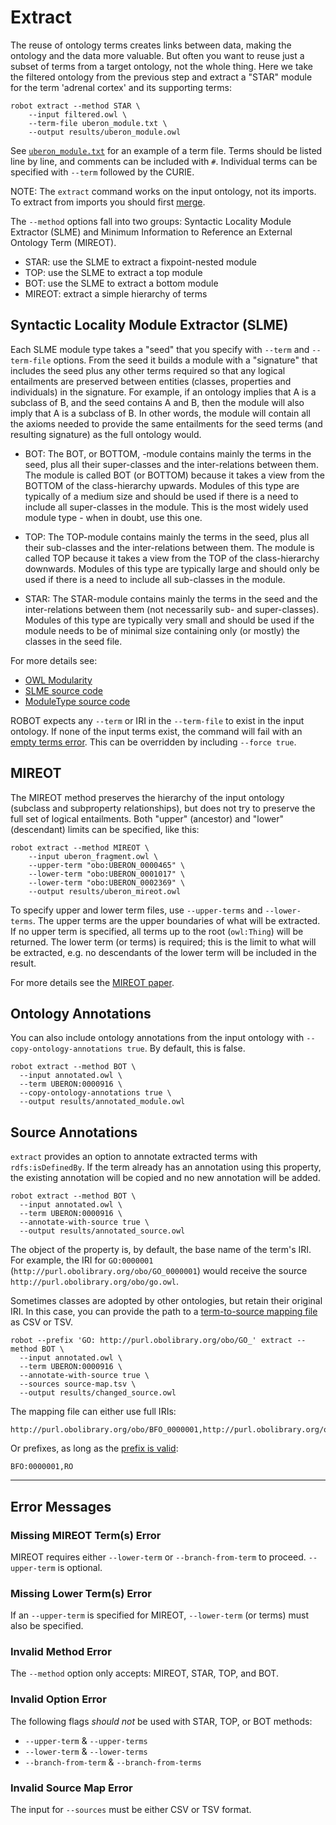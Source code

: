 # Extract

The reuse of ontology terms creates links between data, making the ontology and the data more valuable. But often you want to reuse just a subset of terms from a target ontology, not the whole thing. Here we take the filtered ontology from the previous step and extract a "STAR" module for the term 'adrenal cortex' and its supporting terms:

    robot extract --method STAR \
        --input filtered.owl \
        --term-file uberon_module.txt \
        --output results/uberon_module.owl

See <a href="/examples/uberon_module.txt" target="_blank">`uberon_module.txt`</a> for an example of a term file. Terms should be listed line by line, and comments can be included with `#`. Individual terms can be specified with `--term` followed by the CURIE.

NOTE: The `extract` command works on the input ontology, not its imports. To extract from imports you should first [merge](/merge).

The `--method` options fall into two groups: Syntactic Locality Module Extractor (SLME) and Minimum Information to Reference an External Ontology Term (MIREOT).

- STAR: use the SLME to extract a fixpoint-nested module
- TOP: use the SLME to extract a top module
- BOT: use the SLME to extract a bottom module
- MIREOT: extract a simple hierarchy of terms

## Syntactic Locality Module Extractor (SLME)

Each SLME module type takes a "seed" that you specify with `--term` and `--term-file` options. From the seed it builds a module with a "signature" that includes the seed plus any other terms required so that any logical entailments are preserved between entities (classes, properties and individuals) in the signature. For example, if an ontology implies that A is a subclass of B, and the seed contains A and B, then the module will also imply that A is a subclass of B. In other words, the module will contain all the axioms needed to provide the same entailments for the seed terms (and resulting signature) as the full ontology would.

- BOT: The BOT, or BOTTOM, -module contains mainly the terms in the seed, plus all their super-classes and the inter-relations between them. The module is called BOT (or BOTTOM) because it takes a view from the BOTTOM of the class-hierarchy upwards. Modules of this type are typically of a medium size and should be used if there is a need to include all super-classes in the module. This is the most widely used module type - when in doubt, use this one.

- TOP: The TOP-module contains mainly the terms in the seed, plus all their sub-classes and the inter-relations between them. The module is called TOP because it takes a view from the TOP of the class-hierarchy downwards. Modules of this type are typically large and should only be used if there is a need to include all sub-classes in the module.

- STAR: The STAR-module contains mainly the terms in the seed and the inter-relations between them (not necessarily sub- and super-classes). Modules of this type are typically very small and should be used if the module needs to be of minimal size containing only (or mostly) the classes in the seed file.

For more details see:

- [OWL Modularity](http://owl.cs.manchester.ac.uk/research/modularity/)
- [SLME source code](http://owlcs.github.io/owlapi/apidocs_4/uk/ac/manchester/cs/owlapi/modularity/SyntacticLocalityModuleExtractor.html)
- [ModuleType source code](http://owlcs.github.io/owlapi/apidocs_4/uk/ac/manchester/cs/owlapi/modularity/ModuleType.html)

ROBOT expects any `--term` or IRI in the `--term-file` to exist in the input ontology. If none of the input terms exist, the command will fail with an [empty terms error](errors#empty-terms-error). This can be overridden by including `--force true`. 

## MIREOT

The MIREOT method preserves the hierarchy of the input ontology (subclass and subproperty relationships), but does not try to preserve the full set of logical entailments. Both "upper" (ancestor) and "lower" (descendant) limits can be specified, like this:

    robot extract --method MIREOT \
        --input uberon_fragment.owl \
        --upper-term "obo:UBERON_0000465" \
        --lower-term "obo:UBERON_0001017" \
        --lower-term "obo:UBERON_0002369" \
        --output results/uberon_mireot.owl

To specify upper and lower term files, use `--upper-terms` and `--lower-terms`. The upper terms are the upper boundaries of what will be extracted. If no upper term is specified, all terms up to the root (`owl:Thing`) will be returned. The lower term (or terms) is required; this is the limit to what will be extracted, e.g. no descendants of the lower term will be included in the result.

For more details see the [MIREOT paper](http://dx.doi.org/10.3233/AO-2011-0087).

## Ontology Annotations

You can also include ontology annotations from the input ontology with `--copy-ontology-annotations true`. By default, this is false.

    robot extract --method BOT \
      --input annotated.owl \
      --term UBERON:0000916 \
      --copy-ontology-annotations true \
      --output results/annotated_module.owl
      
## Source Annotations

`extract` provides an option to annotate extracted terms with `rdfs:isDefinedBy`. If the term already has an annotation using this property, the existing annotation will be copied and no new annotation will be added.

    robot extract --method BOT \
      --input annotated.owl \
      --term UBERON:0000916 \
      --annotate-with-source true \
      --output results/annotated_source.owl 

The object of the property is, by default, the base name of the term's IRI. For example, the IRI for `GO:0000001` (`http://purl.obolibrary.org/obo/GO_0000001`) would receive the source `http://purl.obolibrary.org/obo/go.owl`. 

Sometimes classes are adopted by other ontologies, but retain their original IRI. In this case, you can provide the path to a [term-to-source mapping file](/examples/source-map.tsv) as CSV or TSV.

    robot --prefix 'GO: http://purl.obolibrary.org/obo/GO_' extract --method BOT \
      --input annotated.owl \
      --term UBERON:0000916 \
      --annotate-with-source true \
      --sources source-map.tsv \
      --output results/changed_source.owl

The mapping file can either use full IRIs:

```
http://purl.obolibrary.org/obo/BFO_0000001,http://purl.obolibrary.org/obo/ro.owl
```

Or prefixes, as long as the [prefix is valid](/global#prefixes):

```
BFO:0000001,RO
```

---

## Error Messages

### Missing MIREOT Term(s) Error

MIREOT requires either `--lower-term` or `--branch-from-term` to proceed. `--upper-term` is optional.

### Missing Lower Term(s) Error

If an `--upper-term` is specified for MIREOT, `--lower-term` (or terms) must also be specified.

### Invalid Method Error

The `--method` option only accepts: MIREOT, STAR, TOP, and BOT.

### Invalid Option Error

The following flags *should not* be used with STAR, TOP, or BOT methods:
* `--upper-term` & `--upper-terms`
* `--lower-term` & `--lower-terms`
* `--branch-from-term` & `--branch-from-terms`

### Invalid Source Map Error

The input for `--sources` must be either CSV or TSV format.
